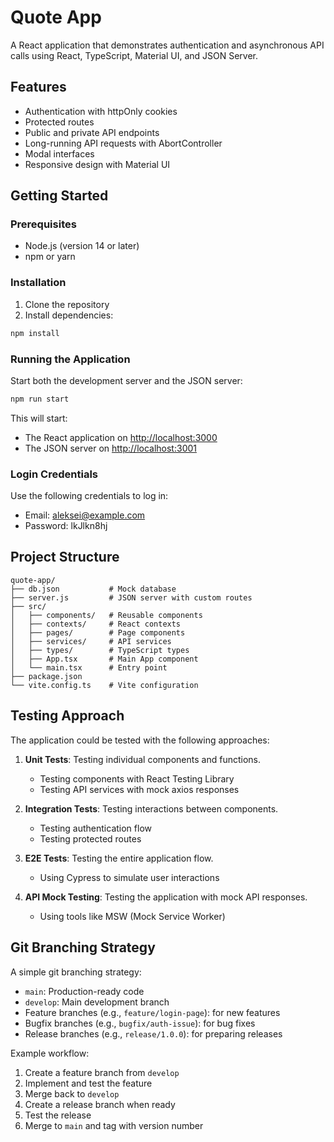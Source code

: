 # Quote App

A React application that demonstrates authentication and asynchronous API calls using React, TypeScript, Material UI, and JSON Server.

## Features

- Authentication with httpOnly cookies
- Protected routes
- Public and private API endpoints
- Long-running API requests with AbortController
- Modal interfaces
- Responsive design with Material UI

## Getting Started

### Prerequisites

- Node.js (version 14 or later)
- npm or yarn

### Installation

1. Clone the repository
2. Install dependencies:

```bash
npm install
```

### Running the Application

Start both the development server and the JSON server:

```bash
npm run start
```

This will start:

- The React application on [http://localhost:3000](http://localhost:3000)
- The JSON server on [http://localhost:3001](http://localhost:3001)

### Login Credentials

Use the following credentials to log in:

- Email: aleksei@example.com
- Password: lkJlkn8hj

## Project Structure

```
quote-app/
├── db.json           # Mock database
├── server.js         # JSON server with custom routes
├── src/
│   ├── components/   # Reusable components
│   ├── contexts/     # React contexts
│   ├── pages/        # Page components
│   ├── services/     # API services
│   ├── types/        # TypeScript types
│   ├── App.tsx       # Main App component
│   └── main.tsx      # Entry point
├── package.json
└── vite.config.ts    # Vite configuration
```

## Testing Approach

The application could be tested with the following approaches:

1. **Unit Tests**: Testing individual components and functions.

   - Testing components with React Testing Library
   - Testing API services with mock axios responses

2. **Integration Tests**: Testing interactions between components.

   - Testing authentication flow
   - Testing protected routes

3. **E2E Tests**: Testing the entire application flow.

   - Using Cypress to simulate user interactions

4. **API Mock Testing**: Testing the application with mock API responses.
   - Using tools like MSW (Mock Service Worker)

## Git Branching Strategy

A simple git branching strategy:

- `main`: Production-ready code
- `develop`: Main development branch
- Feature branches (e.g., `feature/login-page`): for new features
- Bugfix branches (e.g., `bugfix/auth-issue`): for bug fixes
- Release branches (e.g., `release/1.0.0`): for preparing releases

Example workflow:

1. Create a feature branch from `develop`
2. Implement and test the feature
3. Merge back to `develop`
4. Create a release branch when ready
5. Test the release
6. Merge to `main` and tag with version number
